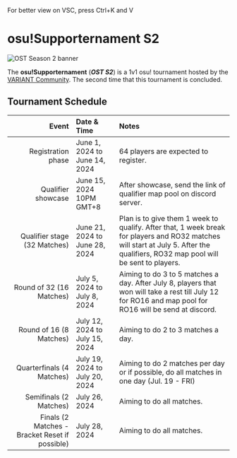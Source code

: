 For better view on VSC, press Ctrl+K and V

# osu!Supporternament S2
![OST Season 2 banner](img/ostS2banner.jpg)

The **osu!Supporternament** (***OST S2***) is a 1v1 osu! tournament hosted by the [VARIANT Community](/tournaments/people/s2_team). The second time that this tournament is concluded. 

## Tournament Schedule
| Event | Date & Time | Notes
| --: | :-- | :-- |
| Registration phase | June 1, 2024 to  June 14, 2024 | 64 players are expected to register.
| Qualifier showcase | June 15, 2024 10PM GMT+8 | After showcase, send the link of qualifier map pool on discord server.
| Qualifier stage (32 Matches) | June 21, 2024 to June 28, 2024 | Plan is to give them 1 week to qualify. After that, 1 week break for players and RO32 matches will start at July 5. After the qualifiers, RO32 map pool will be sent to players.
| Round of 32 (16 Matches)| July 5, 2024 to July 8, 2024 | Aiming to do 3 to 5 matches a day. After July 8, players that won will take a rest till July 12 for RO16 and map pool for RO16 will be send at discord.
| Round of 16 (8 Matches)| July 12, 2024 to July 15, 2024 | Aiming to do 2 to 3 matches a day.
| Quarterfinals (4 Matches) | July 19, 2024 to July 20, 2024 | Aiming to  do 2 matches per day or if possible, do all matches in one day (Jul. 19 - FRI)
| Semifinals (2 Matches) | July 26, 2024 | Aiming to do all matches.
| Finals (2 Matches - Bracket Reset if possible) | July 28, 2024 | Aiming to do all matches.